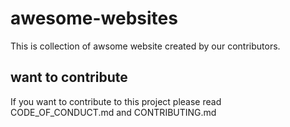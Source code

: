# awesome-websites

This is collection of awsome website created by our contributors.

## want to contribute

If you want to contribute to this project please read CODE_OF_CONDUCT.md and CONTRIBUTING.md